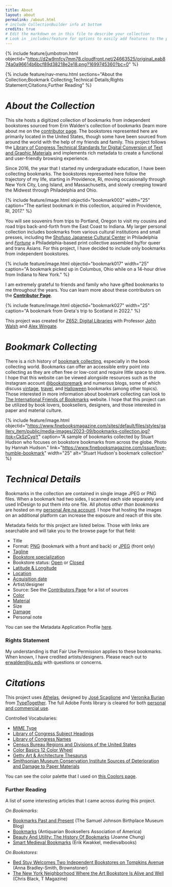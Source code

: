 ```yaml
---
title: About
layout: about
permalink: /about.html
# include CollectionBuilder info at bottom
credits: true
# Edit the markdown on in this file to describe your collection
# Look in _includes/feature for options to easily add features to the page
---
```


{% include feature/jumbotron.html objectid="https://d2w9rnfcy7mm78.cloudfront.net/24663525/original_eab874a0a96614b6bcf89d38218e2e18.png?1699745360?bc=0" %}

{% include feature/nav-menu.html sections="About the Collection;Bookmark Collecting;Technical Details;Rights Statement;Citations;Further Reading" %}

# *About the Collection*

This site hosts a digitized collection of bookmarks from independent bookstores sourced from Erin Walden's collection of bookmarks (learn more about me on the [contributor page](https://erinwalden.github.io/bookmarked/contributors.html). The bookstores represented here are primarily located in the United States, though some have been sourced from around the world with the help of my friends and family. This project follows the [Library of Congress Technical Standards for Digital Conversion of Text and Graphic Materials](https://memory.loc.gov/ammem/about/techStandards.pdf) and implements rich metadata to create a functional and user-friendly browsing experience.

Since 2016, the year that I started my undergraduate education, I have been collecting bookmarks. The bookstores represented here follow the trajectory of my life, starting in Providence, RI, moving occasionally through New York City, Long Island, and Massachusetts, and slowly creeping toward the Midwest through Philadelphia and Ohio. 

{% include feature/image.html objectid="bookmark002" width="25" caption="The earliest bookmark in this collection, acquired in Providence, RI, 2017." %}

You will see souvenirs from trips to Portland, Oregon to visit my cousins and road trips back-and-forth from the East Coast to Indiana. My larger personal collection includes bookmarks from various cultural institutions and small presses, including the [Shofuso Japanese Cultural Center](https://japanphilly.org/shofuso/) in Philadelphia and [*Fortune*](https://printingfortunes.info/) a Philadelphia-based print collective assembled by/for queer and trans Asians. For this project, I have decided to include only bookmarks from independent bookstores.

{% include feature/image.html objectid="bookmark017" width="25" caption="A bookmark picked up in Columbus, Ohio while on a 14-hour drive from Indiana to New York." %}

I am extremely grateful to friends and family who have gifted bookmarks to me throughout the years. You can learn more about these contributors on the [**Contributor Page**](https://erinwalden.github.io/bookmarked/contributors.html).

{% include feature/image.html objectid="bookmark027" width="25" caption="A bookmark from Greta's trip to Scotland in 2022." %}

This project was created for [Z652: Digital Libraries](https://jawalsh.github.io/z652-Digital-Libraries-FA23/) with Professor [John Walsh](https://homes.luddy.indiana.edu/jawalsh/) and [Alex Wingate](https://alexandraewingate.com/).

# *Bookmark Collecting*

There is a rich history of [bookmark collecting](https://www.biblio.com/book-collecting/what-to-collect/ephemera/bookmarks/), especially in the book collecting world. Bookmarks can offer an accessible entry point into collecting as they are often free or low-cost and require little space to store. I hope that this website can be viewed alongside resources such as the Instagram account [@bookstoremark](https://www.instagram.com/bookstoremark/) and numerous blogs, some of which discuss [vintage](https://adirondackgirlatheart.com/bookmark-collecting-guide/), [travel](https://danisbookshelf.com/2018/04/14/my-travel-bookmark-collection/), and [Halloween](https://www.ifobookmarks.org/blog/category/collecting-bookmarks) bookmarks (among other topics). Those interested in more information about bookmark collecting can look to [The International Friends of Bookmarks](https://www.ifobookmarks.org/bookmark-swap.html) website. I hope that this project can be utilized by book lovers, booksellers, designers, and those interested in paper and material culture. 

 {% include feature/image.html objectid="https://www.finebooksmagazine.com/sites/default/files/styles/gallery_item/public/media-images/2023-09/bookmarks-collection.jpg?itok=CkSzCyqY" caption="A sample of bookmarks collected by Stuart Hudson who focuses on bookstore bookmarks from across the globe. Photo by Hannah Hudson." link="https://www.finebooksmagazine.com/issue/love-humble-bookmark" width="25" alt="Stuart Hudson's bookmark collection" %}

# *Technical Details*

Bookmarks in the collection are contained in single image JPEG or PNG files. When a bookmark had two sides, I scanned each side separately and used InDesign to put them into one file. All photos *other than bookmarks* are hosted on my [personal Are.na account](https://www.are.na/erin-lee-walden/bookmarks-7hitlyaje5i). I hope that hosting the images on an additional platform can increase the exposure and reach of this site.

Metadata fields for this project are listed below. Those with links are searchable and will take you to the browse page for that field:
- Title
- Format: [PNG](https://erinwalden.github.io/bookmarked/browse.html#image%2Fpng) (bookmark with a front and back) or [JPEG](https://erinwalden.github.io/bookmarked/browse.html#image%2Fjpeg) (front only)
- [Tagline](https://erinwalden.github.io/bookmarked/tagline.html)
- [Bookstore specialization](https://erinwalden.github.io/bookmarked/subjects.html)
- Bookstore status: [Open](https://erinwalden.github.io/bookmarked/browse.html#Open) or [Closed](https://erinwalden.github.io/bookmarked/browse.html#Closed%20permanently)
- [Latitude & Longitude](https://erinwalden.github.io/bookmarked/map.html)
- [Location](https://erinwalden.github.io/bookmarked/location.html)
- [Acquisition date](https://erinwalden.github.io/bookmarked/timeline.html)
- Artist/designer
- Source: See the [Contributors Page](https://erinwalden.github.io/bookmarked/contributors.html) for a list of sources
- [Color](https://erinwalden.github.io/bookmarked/color.html)
- [Material](https://erinwalden.github.io/bookmarked/material.html)
- Size
- [Damage](https://erinwalden.github.io/bookmarked/damage.html)
- Personal note

You can see the Metadata Application Profile [here](https://erinwalden.github.io/bookmarked/metadataprofile.html).

### Rights Statement

My understanding is that Fair Use Permission applies to these bookmarks. When known, I have credited artists/designers. Please reach out to erwalden@iu.edu with questions or concerns.

# *Citations*

This project uses [Athelas](https://fonts.adobe.com/fonts/athelas#fonts-section), designed by [José Scaglione](https://fonts.adobe.com/designers/jose-scaglione) and [Veronika Burian](https://fonts.adobe.com/designers/veronika-burian) from [TypeTogether](https://fonts.adobe.com/foundries/typetogether). The full Adobe Fonts library is cleared for both [personal and commercial use](https://fonts.adobe.com/fonts/athelas#licensing-section).

Controlled Vocabularies:
- [MIME Type](https://www.iana.org/assignments/media-types/media-types.xhtml)
- [Library of Congress Subject Headings](https://id.loc.gov/authorities/subjects.html)
- [Library of Congress Names](https://id.loc.gov/authorities/names.html)
- [Census Bureau Regions and Divisions of the United States](https://www2.census.gov/geo/pdfs/reference/GARM/Ch6GARM.pdf)
- [Color Basics 12 Color Wheel](https://www.usability.gov/how-to-and-tools/methods/color-basics.html#:~:text=Three%20Primary%20Colors%20(Ps)%3A,a%20primary%20with%20a%20secondary)
- [Getty Art & Architecture Thesaurus](https://www.getty.edu/vow/AATHierarchy?find=paper&logic=AND&note=&page=1&subjectid=300014109)
- [Smithsonian Museum Conservation Institute Sources of Deterioration and Damage to Paper Materials](https://mci.si.edu/sources-deterioration-and-damage-paper-materials)

You can see the color palette that I used on [this Coolors page](https://coolors.co/f7ebde-ecf39e-302e2b-606c38-525174-9e5580-9d5a1b-283618).

### Further Reading

A list of some interesting articles that I came across during this project.

*On Bookmarks*:
- [Bookmarks Past and Present](https://sjmuseum.wordpress.com/2022/07/29/bookmarks-past-and-present/#:~:text=The%20earliest%20bookmark%20so%20far,itself%20with%20a%20leather%20strap.) (The Samuel Johnson Birthplace Museum Blog)
- [Bookmarks](https://www.abaa.org/member-articles/bookmarks) (Antiquarian Booksellers Association of America)
- [Beauty And Utility: The History Of Bookmarks](https://bookstr.com/article/beauty-and-utility-the-history-of-bookmarks/) (Joanne Chung)
- [Smart Medieval Bookmarks](https://medievalbooks.nl/2014/09/22/smart-medieval-bookmarks/) (Erik Kwakkel, medievalbooks)

*On Bookstores*:
- [Bed Stuy Welcomes Two Independent Bookstores on Tompkins Avenue](https://www.brownstoner.com/brooklyn-life/bed-stuy-bookstore-the-word-is-change-dear-friend-books/) (Anna Bradley-Smith, Brownstoner)
- [The New York Neighborhood Where the Art Bookstore Is Alive and Well](https://www.nytimes.com/2018/06/15/t-magazine/art-bookstores.html) (Chris Black, T Magazine)

